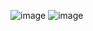 ![image](https://github.com/RitahNanziri/DMS-TEST/assets/142292629/62b9fdcb-30dc-431f-93b7-2ad9e2960373)
![image](https://github.com/RitahNanziri/DMS-TEST/assets/142292629/3f4ccfc1-1c51-4fc9-a010-7cacd6d63e6f)

